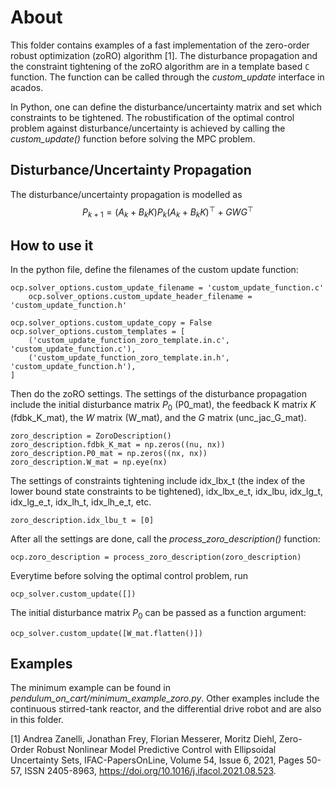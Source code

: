 # About
This folder contains examples of a fast implementation of the zero-order robust optimization (zoRO) algorithm [1].
The disturbance propagation and the constraint tightening of the zoRO algorithm are in a template based `C` function.
The function can be called through the *custom_update* interface in acados.

In Python, one can define the disturbance/uncertainty matrix and set which constraints to be tightened. The robustification of the optimal control problem against disturbance/uncertainty is achieved by calling the *custom_update()* function before solving the MPC problem.

## Disturbance/Uncertainty Propagation
The disturbance/uncertainty propagation is modelled as
$$P_{k+1} = (A_k + B_kK)P_k(A_k + B_kK)^\top + GWG^\top$$

## How to use it
In the python file, define the filenames of the custom update function:
```
ocp.solver_options.custom_update_filename = 'custom_update_function.c'
    ocp.solver_options.custom_update_header_filename = 'custom_update_function.h'

ocp.solver_options.custom_update_copy = False
ocp.solver_options.custom_templates = [
    ('custom_update_function_zoro_template.in.c', 'custom_update_function.c'),
    ('custom_update_function_zoro_template.in.h', 'custom_update_function.h'),
]
```

Then do the zoRO settings. The settings of the disturbance propagation include the initial disturbance matrix $P_0$ (P0_mat), the feedback K matrix $K$ (fdbk_K_mat), the $W$ matrix (W_mat), and the $G$ matrix (unc_jac_G_mat).


```
zoro_description = ZoroDescription()
zoro_description.fdbk_K_mat = np.zeros((nu, nx))
zoro_description.P0_mat = np.zeros((nx, nx))
zoro_description.W_mat = np.eye(nx)
```

The settings of constraints tightening include idx_lbx_t (the index of the lower bound state constraints to be tightened), idx_lbx_e_t, idx_lbu, idx_lg_t, idx_lg_e_t, idx_lh_t, idx_lh_e_t, etc.
```
zoro_description.idx_lbu_t = [0]
```

After all the settings are done, call the *process_zoro_description()* function:
```
ocp.zoro_description = process_zoro_description(zoro_description)
```

Everytime before solving the optimal control problem, run
```
ocp_solver.custom_update([])
```
The initial disturbance matrix $P_0$ can be passed as a function argument:
```
ocp_solver.custom_update([W_mat.flatten()])
```

## Examples
The minimum example can be found in *pendulum_on_cart/minimum_example_zoro.py*.
Other examples include the continuous stirred-tank reactor, and the differential drive robot and are also in this folder.


[1] Andrea Zanelli, Jonathan Frey, Florian Messerer, Moritz Diehl, Zero-Order Robust Nonlinear Model Predictive Control with Ellipsoidal Uncertainty Sets, IFAC-PapersOnLine,
Volume 54, Issue 6, 2021, Pages 50-57, ISSN 2405-8963, https://doi.org/10.1016/j.ifacol.2021.08.523.
